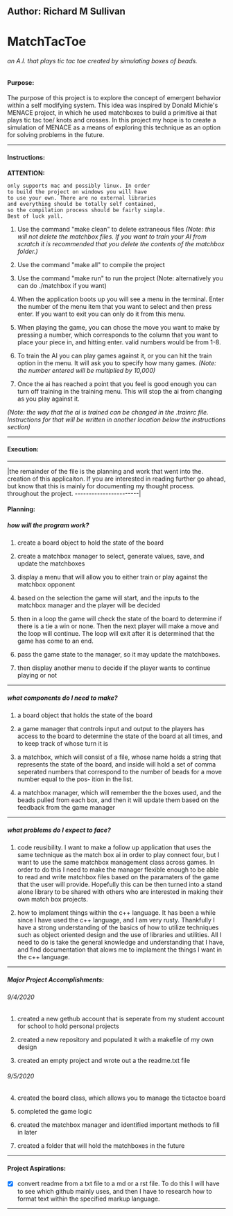 ## Author: Richard M Sullivan

# MatchTacToe 
###### an A.I. that plays tic tac toe created by simulating boxes of beads.


#### Purpose:
The purpose of this project is to explore the concept of
emergent behavior within a self modifying system. This 
idea was inspired by Donald Michie's MENACE project, in
which he used matchboxes to build a primitive ai that 
plays tic tac toe/ knots and crosses. In this project my
hope is to create a simulation of MENACE as a means of 
exploring this technique as an option for solving problems
in the future.

-----------------------------------------------------------
#### Instructions:
  **ATTENTION:**
  
```The makefile within the project at this time
only supports mac and possibly linux. In order
to build the project on windows you will have
to use your own. There are no external libraries
and everything should be totally self contained,
so the compilation process should be fairly simple.
Best of luck yall.
```

1. Use the command "make clean" to delete extraneous files
*(Note: this will not delete the matchbox files. If you
want to train your AI from scratch it is recommended
that you delete the contents of the matchbox folder.)*
    
2. Use the command "make all" to compile the project

3. Use the command "make run" to run the project
(Note: alternatively you can do ./matchbox if you want)

4. When the application boots up you will see a menu in the
terminal. Enter the number of the menu item that you
want to select and then press enter. If you want to exit
you can only do it from this menu.

5. When playing the game, you can chose the move you want
to make by pressing a number, which corresponds to the 
column that you want to place your piece in, and hitting
enter. valid numbers would be from 1-8.

6. To train the AI you can play games against it, or you can
hit the train option in the menu. It will ask you to
specify how many games. 
*(Note: the number entered will be multiplied by 10,000)*
        
7. Once the ai has reached a point that you feel is good enough
you can turn off training in the training menu. This will
stop the ai from changing as you play against it.

*(Note: the way that the ai is trained can be changed in the
.trainrc file. Instructions for that will be written in
another location below the instructions section)*

-------------------------------------------------------------------------
#### Execution:

---------------------------------------------------------------------------

|the remainder of the file is the planning and work that went into the.
creation of this applicaiton. If you are interested in reading further go
ahead, but know that this is mainly for documenting my thought process.
throughout the project. 
-----------------------|

#### Planning:

##### how will the program work?
1. create a board object to hold the state of the board
    
2. create a matchbox manager to select, generate values,
save, and update the matchboxes
    
3. display a menu that will allow you to either train or play
against the matchbox opponent
    
4. based on the selection the game will start, and the inputs
to the matchbox manager and the player will be decided

5. then in a loop the game will check the state of the board
to determine if there is a tie a win or none. Then the
next player will make a move and the loop will continue.
The loop will exit after it is determined that the game
has come to an end.

6. pass the game state to the manager, so it may update the
matchboxes.

7. then display another menu to decide if the player wants to
continue playing or not

------------------------------------------------------------------

##### what components do I need to make?
1. a board object that holds the state of the board
    
2. a game manager that controls input and output to the players
has access to the board to determine the state of the board
at all times, and to keep track of whose turn it is
    
3. a matchbox, which will consist of a file, whose name holds a
string that represents the state of the board, and inside
will hold a set of comma seperated numbers that correspond
to the number of beads for a move number equal to the pos-
ition in the list.
    
4. a matchbox manager, which will remember the the boxes used,
and the beads pulled from each box, and then it will update
them based on the feedback from the game manager

--------------------------------------------------------------

##### what problems do I expect to face?
1. code reusibility. 
I want to make a follow up application that uses the same
technique as the match box ai in order to play connect four,
but I want to use the same matchbox management class across
games. In order to do this I need to make the manager flexible
enough to be able to read and write matchbox files based on the
paramaters of the game that the user will provide. Hopefully 
this can be then turned into a stand alone library to be
shared with others who are interested in making their own 
match box projects.

2. how to implament things within the c++ language.
It has been a while since I have used the c++ language, and I
am very rusty. Thankfully I have a strong understanding of the
basics of how to utilize techniques such as object oriented
design and the use of libraries and utilities. All I need to do
is take the general knowledge and understanding that I have,
and find documentation that alows me to implament the things I
want in the c++ language. 

-------------------------------------------------------------------

##### Major Project Accomplishments:
###### 9/4/2020
1. created a new gethub account that is seperate from my student
account for school to hold personal projects

2. created a new repository and populated it with a makefile of
my own design

3. created an empty project and wrote out a the readme.txt file

###### 9/5/2020
4. created the board class, which allows you to manage the tictactoe
board
    
5. completed the game logic
    
6. created the matchbox manager and identified important methods to
fill in later
    
7. created a folder that will hold the matchboxes in the future

-----------------------------------------------------------------------
    
#### Project Aspirations:
- [x] convert readme from a txt file to a md or a rst file.
To do this I will have to see which github mainly uses, and
then I have to research how to format text within the specified
markup language.

-----------------------------------------------------------------
